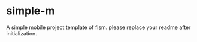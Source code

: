 # simple-m

A simple mobile project template of fism. please replace your readme after initialization.


